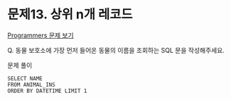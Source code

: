 # 문제13. 상위 n개 레코드
[Programmers 문제 보기](https://school.programmers.co.kr/learn/courses/30/lessons/59405)

Q. 동물 보호소에 가장 먼저 들어온 동물의 이름을 조회하는 SQL 문을 작성해주세요.

문제 풀이
```mysql
SELECT NAME
FROM ANIMAL_INS
ORDER BY DATETIME LIMIT 1
```
